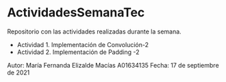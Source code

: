 # ActividadesSemanaTec
Repositorio con las actividades realizadas durante la semana.
- Actividad 1. Implementación de Convolución-2
- Actividad 2. Implementación de Padding -2

Autor: María Fernanda Elizalde Macías A01634135
Fecha: 17 de septiembre de 2021
